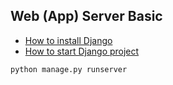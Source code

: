 ## Web (App) Server Basic

- [How to install Django](https://docs.djangoproject.com/en/4.2/topics/install/#install-the-django-code)
- [How to start Django project](https://docs.djangoproject.com/en/4.2/intro/tutorial01/)

```commandline
python manage.py runserver
```
